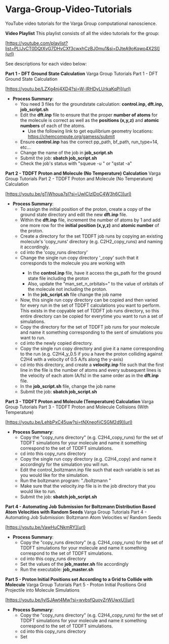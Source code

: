 # Varga-Group-Video-Tutorials
YouTube video tutorials for the Varga Group computational nanoscience.

**Video Playlist** This playlist consists of all the video tutorials for the group:

[https://youtube.com/playlist?list=PLlJvCT0DQtXvG7DHvCXf3cwxhCzBJ0mu1&si=DJteA9oKqwo4X2SI](url)

See descriptions for each video below:


**Part 1 - DFT Ground State Calculation** Varga Group Tutorials Part 1 - DFT Ground State Calculation

[https://youtu.be/LZXg4nj4XD4?si=W-lRHDyLUrkaKqPi](url)

- **Process Summary**: 
  - You need 3 files for the groundstate calculation: **control.inp, dft.inp, job_script.sh**
  - Edit the **dft.inp** file to ensure that the proper **number of atoms** for the molecule is correct as well as the **positions (x,y,z)** and **atomic numbers** of each of the atoms.
    - Use the following link to get equilibrium geometry locations: [https://chemcompute.org/gamess/submit ](url)
  - Ensure **control.inp** has the correct pp_path, bf_path, run_type=14, etc...
  - Change the name of the job in **job_script.sh**
  - Submit the job: **sbatch job_script.sh**
  - Check the job's status with "squeue -u <username>" or "qstat -a"
 

**Part 2 - TDDFT Proton and Molecule (No Temperature) Calculation** Varga Group Tutorials Part 2 - TDDFT Proton and Molecule (No Temperature) Calculation

[https://youtu.be/gTjWhoua7sI?si=UwlCIzlDoC4W3h6C](url)

- **Process Summary**: 
  - To assign the initial position of the proton, create a copy of the ground state directory and edit the new **dft.inp** file.
  - Within the **dft.inp** file, increment the number of atoms by 1 and add one more row for the **initial position (x,y,z)** and **atomic number** of the proton.
  - Create a directory for the set TDDFT job runs by copying an existing molecule's 'copy_runs' directory (e.g. C2H2_copy_runs) and naming it accordingly.
  - cd into the 'copy_runs directory'
  - Change the single run copy directory '<molecule-name>_copy' such that it corresponds to the molecule you are working with
    - In the **control.inp** file, have it access the gs_path for the ground state file including the proton
    - Also, update the "man_set_n_orbitals=" to the value of orbitals of the molecule not including the proton.
    - In the **job_script.sh** file change the job name
  - Now, this single run copy directory can be copied and then varied for every run in the set of TDDFT calculations you want to perform. This exists in the copyable set of TDDFT job runs directory, so this entire directory can be copied for everytime you want to run a set of simulations.
  - Copy the directory for the set of TDDFT job runs for your molecule and name it something corresponding to the sent of simulations you want to run.
  - cd into the newly copied directory. 
  - Copy the single run copy directory and give it a name corresponding to the run (e.g. C2H4_y_0.5 if you a have the proton colliding against C2H4 with a velocity of 0.5 A/fs along the y-axis)
  - cd into this directory, and create a **velocity.inp** file such that the first line in the file is the number of atoms and every subsequent lines is the velocity of each atom (A/fs) in the same order as in the **dft.inp** file.
  - In the **job_script.sh** file, change the job name
  - Submit the job: **sbatch job_script.sh**


**Part 3 - TDDFT Proton and Molecule (Temperature) Calculation** Varga Group Tutorials Part 3 - TDDFT Proton and Molecule Collisions (With Temperature)

[https://youtu.be/LehbPxC45uw?si=tNXneofiiCSGM2d9](url)

- **Process Summary**: 
  - Copy the "copy_runs directory" (e.g. C2H4_copy_runs) for the set of TDDFT simulations for your molecule and name it something correspond to the set of TDDFT simulations.
  - cd into this copy_runs directory
  - Copy the single run copy directory (e.g. C2H4_copy) and name it accordingly for the simulation you will run.
  - Edit the control_boltzmann.inp file such that each variable is set as you would like for the simulation.
  - Run the boltzmann program: "./boltzmann <temperature in K> <seed>"
  - Make sure that the velocity.inp file is in the job directory that you would like to run.
  - Submit the job: **sbatch job_script.sh**


**Part 4 - Automating Job Submission for Boltzmann Distribution Based Atom Velocities with Random Seeds** Varga Group Tutorials Part 4 - Automating Job Submission: Boltzmann Atom Velocities w/ Random Seeds

[https://youtu.be/VawHuCNkmRY](url)

- **Process Summary**: 
  - Copy the "copy_runs directory" (e.g. C2H4_copy_runs) for the set of TDDFT simulations for your molecule and name it something correspond to the set of TDDFT simulations.
  - cd into this copy_runs directory
  - Set the values of the **job_master.sh** file accordingly
  - Run the executable: **job_master.sh**
 

**Part 5 - Proton Initial Positions set According to a Grid to Collide with Molecule** Varga Group Tutorials Part 5 - Proton Initial Positions Grid Projectile into Molecule Simulations

[https://youtu.be/IyISJAwt4Mw?si=wvbsfQuoyZrWUwxU](url)

- **Process Summary**:
  - Copy the "copy_runs directory" (e.g. C2H4_copy_runs) for the set of TDDFT simulations for your molecule and name it something correspond to the set of TDDFT simulations.
  - cd into this copy_runs directory
  - Set 
 
